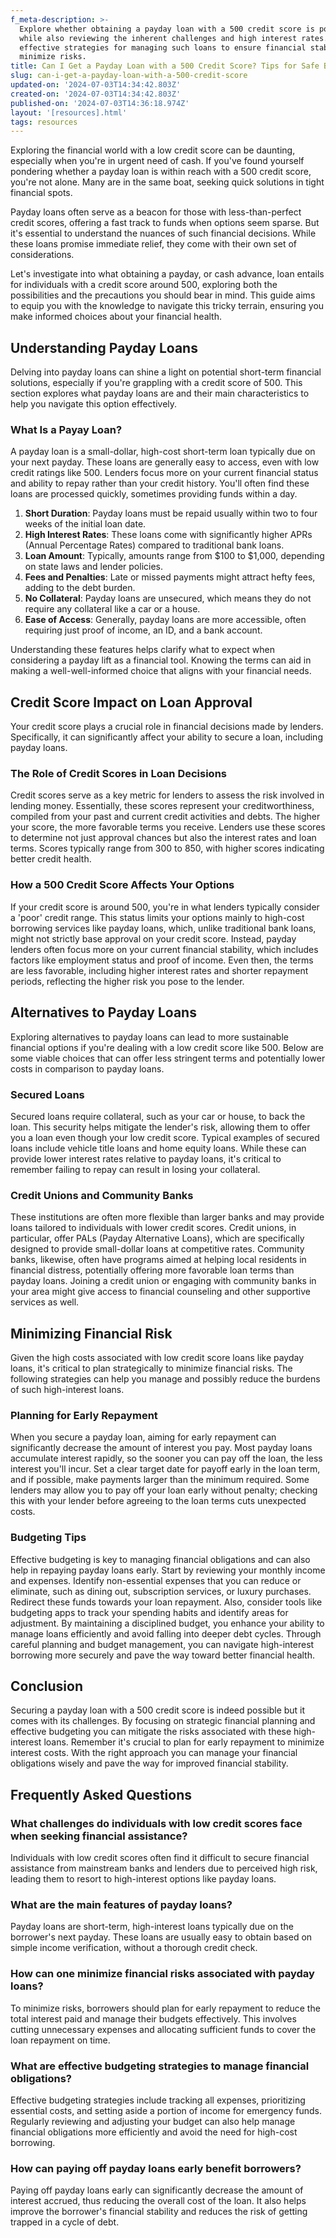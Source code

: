 ```yaml
---
f_meta-description: >-
  Explore whether obtaining a payday loan with a 500 credit score is possible,
  while also reviewing the inherent challenges and high interest rates. Learn
  effective strategies for managing such loans to ensure financial stability and
  minimize risks.
title: Can I Get a Payday Loan with a 500 Credit Score? Tips for Safe Borrowing
slug: can-i-get-a-payday-loan-with-a-500-credit-score
updated-on: '2024-07-03T14:34:42.803Z'
created-on: '2024-07-03T14:34:42.803Z'
published-on: '2024-07-03T14:36:18.974Z'
layout: '[resources].html'
tags: resources
---
```


Exploring the financial world with a low credit score can be daunting, especially when you're in urgent need of cash. If you've found yourself pondering whether a payday loan is within reach with a 500 credit score, you're not alone. Many are in the same boat, seeking quick solutions in tight financial spots.

Payday loans often serve as a beacon for those with less-than-perfect credit scores, offering a fast track to funds when options seem sparse. But it's essential to understand the nuances of such financial decisions. While these loans promise immediate relief, they come with their own set of considerations.

Let's investigate into what obtaining a payday, or cash advance, loan entails for individuals with a credit score around 500, exploring both the possibilities and the precautions you should bear in mind. This guide aims to equip you with the knowledge to navigate this tricky terrain, ensuring you make informed choices about your financial health.

Understanding Payday Loans
--------------------------

Delving into payday loans can shine a light on potential short-term financial solutions, especially if you're grappling with a credit score of 500. This section explores what payday loans are and their main characteristics to help you navigate this option effectively.

### What Is a Payay Loan?

A payday loan is a small-dollar, high-cost short-term loan typically due on your next payday. These loans are generally easy to access, even with low credit ratings like 500. Lenders focus more on your current financial status and ability to repay rather than your credit history. You'll often find these loans are processed quickly, sometimes providing funds within a day.

1.  **Short Duration**: Payday loans must be repaid usually within two to four weeks of the initial loan date.
2.  **High Interest Rates**: These loans come with significantly higher APRs (Annual Percentage Rates) compared to traditional bank loans.
3.  **Loan Amount**: Typically, amounts range from $100 to $1,000, depending on state laws and lender policies.
4.  **Fees and Penalties**: Late or missed payments might attract hefty fees, adding to the debt burden.
5.  **No Collateral**: Payday loans are unsecured, which means they do not require any collateral like a car or a house.
6.  **Ease of Access**: Generally, payday loans are more accessible, often requiring just proof of income, an ID, and a bank account.

Understanding these features helps clarify what to expect when considering a payday lift as a financial tool. Knowing the terms can aid in making a well-well-informed choice that aligns with your financial needs.

Credit Score Impact on Loan Approval
------------------------------------

Your credit score plays a crucial role in financial decisions made by lenders. Specifically, it can significantly affect your ability to secure a loan, including payday loans.

### The Role of Credit Scores in Loan Decisions

Credit scores serve as a key metric for lenders to assess the risk involved in lending money. Essentially, these scores represent your creditworthiness, compiled from your past and current credit activities and debts. The higher your score, the more favorable terms you receive. Lenders use these scores to determine not just approval chances but also the interest rates and loan terms. Scores typically range from 300 to 850, with higher scores indicating better credit health.

### How a 500 Credit Score Affects Your Options

If your credit score is around 500, you're in what lenders typically consider a 'poor' credit range. This status limits your options mainly to high-cost borrowing services like payday loans, which, unlike traditional bank loans, might not strictly base approval on your credit score. Instead, payday lenders often focus more on your current financial stability, which includes factors like employment status and proof of income. Even then, the terms are less favorable, including higher interest rates and shorter repayment periods, reflecting the higher risk you pose to the lender.

Alternatives to Payday Loans
----------------------------

Exploring alternatives to payday loans can lead to more sustainable financial options if you're dealing with a low credit score like 500. Below are some viable choices that can offer less stringent terms and potentially lower costs in comparison to payday loans.

### Secured Loans

Secured loans require collateral, such as your car or house, to back the loan. This security helps mitigate the lender's risk, allowing them to offer you a loan even though your low credit score. Typical examples of secured loans include vehicle title loans and home equity loans. While these can provide lower interest rates relative to payday loans, it's critical to remember failing to repay can result in losing your collateral.

### Credit Unions and Community Banks

These institutions are often more flexible than larger banks and may provide loans tailored to individuals with lower credit scores. Credit unions, in particular, offer PALs (Payday Alternative Loans), which are specifically designed to provide small-dollar loans at competitive rates. Community banks, likewise, often have programs aimed at helping local residents in financial distress, potentially offering more favorable loan terms than payday loans. Joining a credit union or engaging with community banks in your area might give access to financial counseling and other supportive services as well.

Minimizing Financial Risk
-------------------------

Given the high costs associated with low credit score loans like payday loans, it's critical to plan strategically to minimize financial risks. The following strategies can help you manage and possibly reduce the burdens of such high-interest loans.

### Planning for Early Repayment

When you secure a payday loan, aiming for early repayment can significantly decrease the amount of interest you pay. Most payday loans accumulate interest rapidly, so the sooner you can pay off the loan, the less interest you'll incur. Set a clear target date for payoff early in the loan term, and if possible, make payments larger than the minimum required. Some lenders may allow you to pay off your loan early without penalty; checking this with your lender before agreeing to the loan terms cuts unexpected costs.

### Budgeting Tips

Effective budgeting is key to managing financial obligations and can also help in repaying payday loans early. Start by reviewing your monthly income and expenses. Identify non-essential expenses that you can reduce or eliminate, such as dining out, subscription services, or luxury purchases. Redirect these funds towards your loan repayment. Also, consider tools like budgeting apps to track your spending habits and identify areas for adjustment. By maintaining a disciplined budget, you enhance your ability to manage loans efficiently and avoid falling into deeper debt cycles. Through careful planning and budget management, you can navigate high-interest borrowing more securely and pave the way toward better financial health.

Conclusion
----------

Securing a payday loan with a 500 credit score is indeed possible but it comes with its challenges. By focusing on strategic financial planning and effective budgeting you can mitigate the risks associated with these high-interest loans. Remember it's crucial to plan for early repayment to minimize interest costs. With the right approach you can manage your financial obligations wisely and pave the way for improved financial stability.

Frequently Asked Questions
--------------------------

### What challenges do individuals with low credit scores face when seeking financial assistance?

Individuals with low credit scores often find it difficult to secure financial assistance from mainstream banks and lenders due to perceived high risk, leading them to resort to high-interest options like payday loans.

### What are the main features of payday loans?

Payday loans are short-term, high-interest loans typically due on the borrower's next payday. These loans are usually easy to obtain based on simple income verification, without a thorough credit check.

### How can one minimize financial risks associated with payday loans?

To minimize risks, borrowers should plan for early repayment to reduce the total interest paid and manage their budgets effectively. This involves cutting unnecessary expenses and allocating sufficient funds to cover the loan repayment on time.

### What are effective budgeting strategies to manage financial obligations?

Effective budgeting strategies include tracking all expenses, prioritizing essential costs, and setting aside a portion of income for emergency funds. Regularly reviewing and adjusting your budget can also help manage financial obligations more efficiently and avoid the need for high-cost borrowing.

### How can paying off payday loans early benefit borrowers?

Paying off payday loans early can significantly decrease the amount of interest accrued, thus reducing the overall cost of the loan. It also helps improve the borrower's financial stability and reduces the risk of getting trapped in a cycle of debt.
